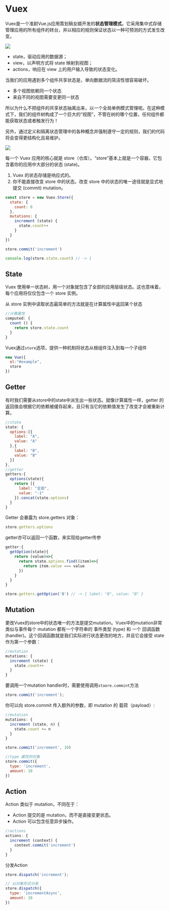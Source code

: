 # Vuex

Vuex是一个准尉Vue.js应用策划稿女婿开发的**状态管理模式**。它采用集中式存储管理应用的所有组件的转台，并以相应的规则保证状态以一种可预测的方式发生改变。

![](https://vuex.vuejs.org/zh-cn/images/flow.png)

* state，驱动应用的数据源；
* view，以声明方式将 state 映射到视图；
* actions，响应在 view 上的用户输入导致的状态变化。

当我们的应用遇到多个组件共享状态是，单向数据流的简洁性很容易破坏。

* 多个视图依赖同一个状态
* 来自不同的视图需要变更同一状态

所以为什么不把组件的共享状态抽离出来，以一个全局单例模式管理呢。在这种模式下，我们的组件树构成了一个巨大的“视图”，不管在树的哪个位置，任何组件都能获取状态或者触发行为！

另外，通过定义和隔离状态管理中的各种概念并强制遵守一定的规则，我们的代码将会变得更结构化且易维护。

![](https://vuex.vuejs.org/zh-cn/images/vuex.png)

每一个 Vuex 应用的核心就是 store（仓库）。“store”基本上就是一个容器，它包含着你的应用中大部分的状态 (state)。

1. Vuex 的状态存储是响应式的。
2. 你不能直接改变 store 中的状态。改变 store 中的状态的唯一途径就是显式地提交 (commit) mutation。

```js
const store = new Vuex.Store({
  state: {
    count: 0
  },
  mutations: {
    increment (state) {
      state.count++
    }
  }
})
```

```js
store.commit('increment')

console.log(store.state.count) // -> 1

```
## State

Vuex 使用单一状态树，用一个对象就包含了全部的应用层级状态。这也意味着，每个应用将仅仅包含一个 store 实例。

从 store 实例中读取状态最简单的方法就是在计算属性中返回某个状态

```js
//计算属性
computed: {
  count () {
    return store.state.count
  }
}
```

Vuex通过`store`选项，提供一种机制将状态从根组件注入到每一个子组件

```js
new Vue({
  el:"#example",
  store
})
```

## Getter

有时我们需要从store中的state中派生出一些状态。就像计算属性一样，getter 的返回值会根据它的依赖被缓存起来，且只有当它的依赖值发生了改变才会被重新计算。

```js
//state
state: {
  options:[{
    label: "A",
    value: "A"
  },{
    label: "B",
    value: "B"
  }]
},
//getter
getters:{
  options(state){
    return [{
      label: "全部",
      value: "-1"
    }].concat(state.options)
  }
}
```

Getter 会暴露为 store.getters 对象：

```js
store.getters.options
```

getter亦可以返回一个函数，来实现给getter传参

```js
getter:{
  getOption(state){
    return (value)=>{
      return state.options.find((item)=>{
        return item.value === value
      })
    }
  }
}
```

```js
store.getters.getOption('B') // -> { label: "B", value: "B" }
```

## Mutation

更改Vuex的store中的状态唯一的方法是提交mutation。Vuex中的mutation非常类似与事件每个 mutation 都有一个字符串的 事件类型 (type) 和 一个 回调函数 (handler)。这个回调函数就是我们实际进行状态更改的地方，并且它会接受 state 作为第一个参数：

```js
//mutation
mutations: {
  increment (state) {
    state.count++
  }
}
```

要调用一个mutation handler时，需要使用调用`staore.commint`方法

```js
store.commit('increment');
```

你可以向 store.commit 传入额外的参数，即 mutation 的 载荷（payload）:

```js
//mutation
mutations: {
  increment (state, n) {
    state.count += n
  }
}
```

```js
store.commit('increment', 10)

//type 属性的对象
store.commit({
  type: 'increment',
  amount: 10
})
```

## Action

Action 类似于 mutation，不同在于：

* Action 提交的是 mutation，而不是直接变更状态。
* Action 可以包含任意异步操作。

```js
//actions
actions: {
  increment (context) {
    context.commit('increment')
  }
}
```

分发Action

```js
store.dispatch('increment');

// 以对象形式分发
store.dispatch({
  type: 'incrementAsync',
  amount: 10
})
```